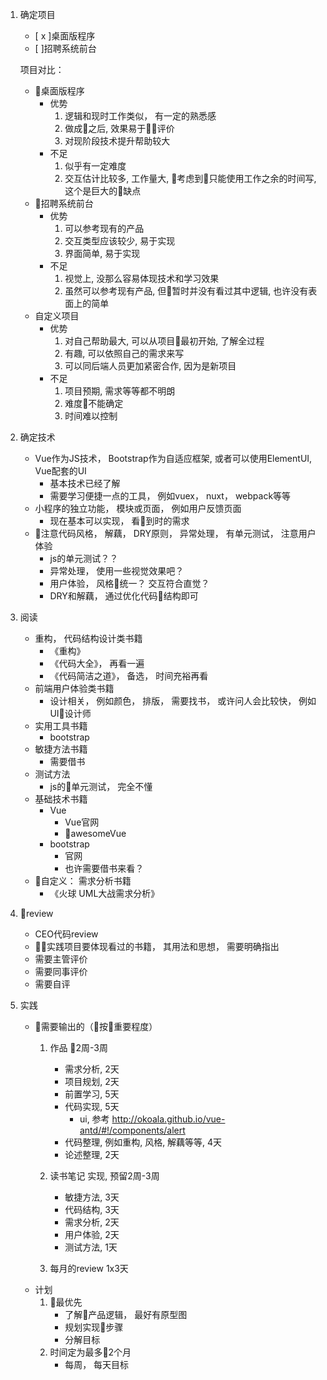 1. 确定项目
    - [ x ]桌面版程序
    - [ ]招聘系统前台

    项目对比：
    - 桌面版程序
        - 优势
            1. 逻辑和现时工作类似， 有一定的熟悉感
            2. 做成之后, 效果易于评价
            3. 对现阶段技术提升帮助较大
        - 不足
            1. 似乎有一定难度
            2. 交互估计比较多, 工作量大, 考虑到只能使用工作之余的时间写, 这个是巨大的缺点
    - 招聘系统前台
        - 优势
            1. 可以参考现有的产品
            2. 交互类型应该较少, 易于实现
            3. 界面简单, 易于实现
        - 不足
            1. 视觉上, 没那么容易体现技术和学习效果
            2. 虽然可以参考现有产品, 但暂时并没有看过其中逻辑, 也许没有表面上的简单
    - 自定义项目
        - 优势
            1. 对自己帮助最大, 可以从项目最初开始, 了解全过程
            2. 有趣, 可以依照自己的需求来写
            3. 可以同后端人员更加紧密合作, 因为是新项目
        - 不足
            1. 项目预期, 需求等等都不明朗
            1. 难度不能确定
            2. 时间难以控制
1. 确定技术
    - Vue作为JS技术， Bootstrap作为自适应框架, 或者可以使用ElementUI, Vue配套的UI
        - 基本技术已经了解
        - 需要学习便捷一点的工具， 例如vuex， nuxt， webpack等等
    - 小程序的独立功能， 模块或页面， 例如用户反馈页面
        - 现在基本可以实现， 看到时的需求
    - 注意代码风格， 解藕， DRY原则， 异常处理， 有单元测试， 注意用户体验
        - js的单元测试？？
        - 异常处理， 使用一些视觉效果吧？
        - 用户体验， 风格统一？ 交互符合直觉？
        - DRY和解藕， 通过优化代码结构即可
1. 阅读
    - 重构， 代码结构设计类书籍
        - 《重构》
        - 《代码大全》， 再看一遍
        - 《代码简洁之道》， 备选， 时间充裕再看
    - 前端用户体验类书籍
        - 设计相关， 例如颜色， 排版， 需要找书， 或许问人会比较快， 例如UI设计师
    - 实用工具书籍
        - bootstrap
    - 敏捷方法书籍
        - 需要借书
    - 测试方法
        - js的单元测试， 完全不懂
    - 基础技术书籍
        - Vue
            - Vue官网
            - awesomeVue
        - bootstrap
            - 官网
            - 也许需要借书来看？
    - 自定义： 需求分析书籍
        - 《火球 UML大战需求分析》
1. review
    - CEO代码review
    - 实践项目要体现看过的书籍， 其用法和思想， 需要明确指出
    - 需要主管评价
    - 需要同事评价
    - 需要自评
1. 实践
    - 需要输出的（按重要程度）
        1. 作品
            2周-3周
            - 需求分析, 2天
            - 项目规划, 2天
            - 前置学习, 5天
            - 代码实现, 5天
                - ui, 参考 http://okoala.github.io/vue-antd/#!/components/alert
            - 代码整理, 例如重构, 风格, 解藕等等, 4天
            - 论述整理, 2天
        1. 读书笔记
            实现, 预留2周-3周
            - 敏捷方法, 3天
            - 代码结构, 3天
            - 需求分析, 2天
            - 用户体验, 2天
            - 测试方法, 1天

        1. 每月的review
            1x3天
    - 计划
        1. 最优先
            - 了解产品逻辑， 最好有原型图
            - 规划实现步骤
            - 分解目标
        1. 时间定为最多2个月
            - 每周， 每天目标
